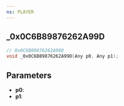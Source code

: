 ```yaml
---
ns: PLAYER
---
```

## _0x0C6B89876262A99D

```c
// 0x0C6B89876262A99D
void _0x0C6B89876262A99D(Any p0, Any p1);
```

## Parameters
* **p0**:
* **p1**:
